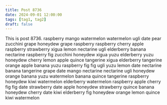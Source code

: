 ```yaml
---
title: Post 8736
date: 2024-09-01 12:00:00
tags: [tag1, tag2]
draft: false
---
```

This is post 8736.
raspberry
mango
watermelon
watermelon
ugli
date
pear
zucchini
grape
honeydew
grape
raspberry
raspberry
cherry
apple
raspberry
strawberry
xigua
lemon
nectarine
ugli
elderberry
banana
nectarine
raspberry
fig
zucchini
honeydew
xigua
yuzu
elderberry
yuzu
honeydew
cherry
lemon
apple
quince
tangerine
xigua
elderberry
tangerine
orange
apple
banana
yuzu
raspberry
fig
fig
ugli
yuzu
lemon
date
nectarine
banana
tangerine
grape
date
mango
nectarine
nectarine
ugli
honeydew
orange
banana
yuzu
watermelon
banana
quince
tangerine
raspberry
honeydew
kiwi
watermelon
elderberry
watermelon
raspberry
apple
cherry
fig
fig
date
strawberry
date
apple
honeydew
strawberry
quince
banana
honeydew
cherry
date
kiwi
elderberry
fig
honeydew
orange
lemon
quince
kiwi
watermelon
